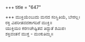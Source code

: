 +++
title = "647"

+++
ಮುಕ್ತಿಯೆಂಬುದು ಮನದ ಸಂಸ್ಥಿತಿಯೆ, ಬೇರಲ್ಲ।  
ರಕ್ತಿ ವಿಪರೀತವದಕಾಗದಿರೆ ಮುಕ್ತಿ॥  
ಯುಕ್ತಿಯಿಂ ಕರಣಚೇಷ್ಟಿತವ ತಿದ್ದುತೆ ಶಮಿಪ।  
ಶಕ್ತಿವಂತನೆ ಮುಕ್ತ - ಮಂಕುತಿಮ್ಮ॥  
